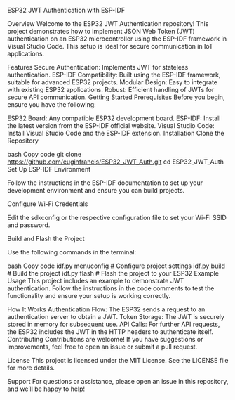 ESP32 JWT Authentication with ESP-IDF

Overview
Welcome to the ESP32 JWT Authentication repository! This project demonstrates how to implement JSON Web Token (JWT) authentication on an ESP32 microcontroller using the ESP-IDF framework in Visual Studio Code. This setup is ideal for secure communication in IoT applications.

Features
Secure Authentication: Implements JWT for stateless authentication.
ESP-IDF Compatibility: Built using the ESP-IDF framework, suitable for advanced ESP32 projects.
Modular Design: Easy to integrate with existing ESP32 applications.
Robust: Efficient handling of JWTs for secure API communication.
Getting Started
Prerequisites
Before you begin, ensure you have the following:

ESP32 Board: Any compatible ESP32 development board.
ESP-IDF: Install the latest version from the ESP-IDF official website.
Visual Studio Code: Install Visual Studio Code and the ESP-IDF extension.
Installation
Clone the Repository

bash
Copy code
git clone https://github.com/euginfrancis/ESP32_JWT_Auth.git
cd ESP32_JWT_Auth
Set Up ESP-IDF Environment

Follow the instructions in the ESP-IDF documentation to set up your development environment and ensure you can build projects.

Configure Wi-Fi Credentials

Edit the sdkconfig or the respective configuration file to set your Wi-Fi SSID and password.

Build and Flash the Project

Use the following commands in the terminal:

bash
Copy code
idf.py menuconfig    # Configure project settings
idf.py build          # Build the project
idf.py flash          # Flash the project to your ESP32
Example Usage
This project includes an example to demonstrate JWT authentication. Follow the instructions in the code comments to test the functionality and ensure your setup is working correctly.

How It Works
Authentication Flow: The ESP32 sends a request to an authentication server to obtain a JWT.
Token Storage: The JWT is securely stored in memory for subsequent use.
API Calls: For further API requests, the ESP32 includes the JWT in the HTTP headers to authenticate itself.
Contributing
Contributions are welcome! If you have suggestions or improvements, feel free to open an issue or submit a pull request.

License
This project is licensed under the MIT License. See the LICENSE file for more details.

Support
For questions or assistance, please open an issue in this repository, and we’ll be happy to help!
